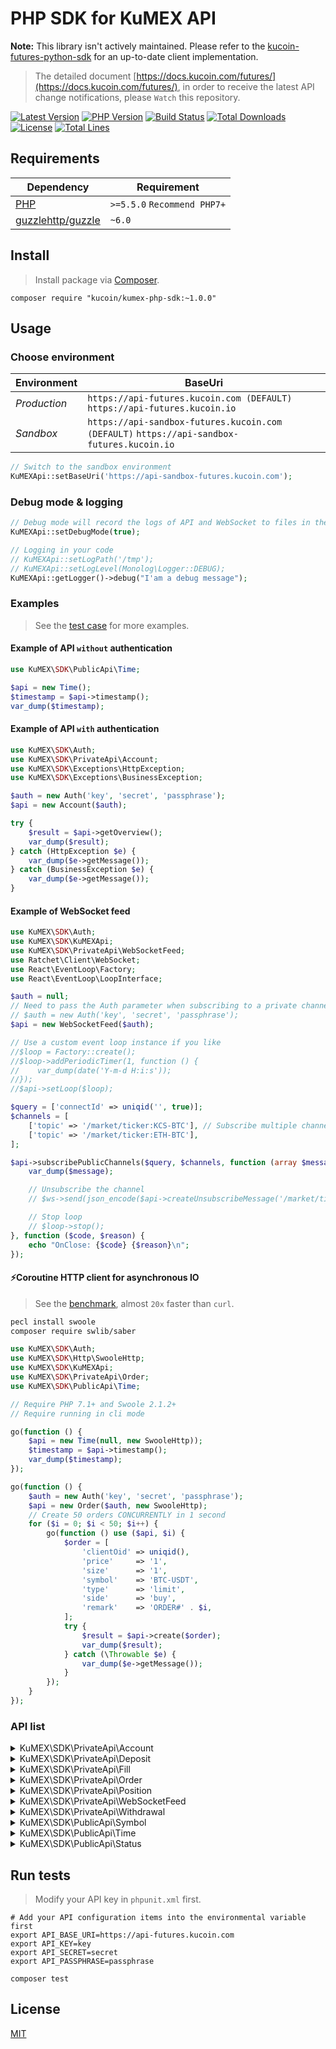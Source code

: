 # PHP SDK for KuMEX API

**Note:** This library isn't actively maintained. Please refer to the [kucoin-futures-python-sdk](https://github.com/Kucoin/kucoin-futures-python-sdk) for an up-to-date client implementation.

> The detailed document [https://docs.kucoin.com/futures/](https://docs.kucoin.com/futures/), in order to receive the latest API change notifications, please `Watch` this repository.

[![Latest Version](https://img.shields.io/github/release/Kucoin/kumex-php-sdk.svg)](https://github.com/Kucoin/kumex-php-sdk/releases)
[![PHP Version](https://img.shields.io/packagist/php-v/Kucoin/kumex-php-sdk.svg?color=green)](https://secure.php.net)
[![Build Status](https://travis-ci.org/Kucoin/kumex-php-sdk.svg?branch=master)](https://travis-ci.org/Kucoin/kumex-php-sdk)
[![Total Downloads](https://poser.pugx.org/Kucoin/kumex-php-sdk/downloads)](https://packagist.org/packages/Kucoin/kumex-php-sdk)
[![License](https://poser.pugx.org/Kucoin/kumex-php-sdk/license)](LICENSE)
[![Total Lines](https://tokei.rs/b1/github/Kucoin/kumex-php-sdk)](https://github.com/Kucoin/kumex-php-sdk)

## Requirements

| Dependency | Requirement |
| -------- | -------- |
| [PHP](https://secure.php.net/manual/en/install.php) | `>=5.5.0` `Recommend PHP7+` |
| [guzzlehttp/guzzle](https://github.com/guzzle/guzzle) | `~6.0` |

## Install
> Install package via [Composer](https://getcomposer.org/).

```shell
composer require "kucoin/kumex-php-sdk:~1.0.0"
```

## Usage

### Choose environment

| Environment | BaseUri |
|    -------- | -------- |
| *Production* | `https://api-futures.kucoin.com (DEFAULT)` `https://api-futures.kucoin.io` |
| *Sandbox* | `https://api-sandbox-futures.kucoin.com (DEFAULT)` `https://api-sandbox-futures.kucoin.io` |

```php
// Switch to the sandbox environment
KuMEXApi::setBaseUri('https://api-sandbox-futures.kucoin.com');
```

### Debug mode & logging

```php
// Debug mode will record the logs of API and WebSocket to files in the directory "KuMEXApi::getLogPath()" according to the minimum log level "KuMEXApi::getLogLevel()".
KuMEXApi::setDebugMode(true);

// Logging in your code
// KuMEXApi::setLogPath('/tmp');
// KuMEXApi::setLogLevel(Monolog\Logger::DEBUG);
KuMEXApi::getLogger()->debug("I'am a debug message");
```

### Examples
> See the [test case](tests) for more examples.

#### Example of API `without` authentication

```php
use KuMEX\SDK\PublicApi\Time;

$api = new Time();
$timestamp = $api->timestamp();
var_dump($timestamp);
```

#### Example of API `with` authentication

```php
use KuMEX\SDK\Auth;
use KuMEX\SDK\PrivateApi\Account;
use KuMEX\SDK\Exceptions\HttpException;
use KuMEX\SDK\Exceptions\BusinessException;

$auth = new Auth('key', 'secret', 'passphrase');
$api = new Account($auth);

try {
    $result = $api->getOverview();
    var_dump($result);
} catch (HttpException $e) {
    var_dump($e->getMessage());
} catch (BusinessException $e) {
    var_dump($e->getMessage());
}
```

#### Example of WebSocket feed

```php
use KuMEX\SDK\Auth;
use KuMEX\SDK\KuMEXApi;
use KuMEX\SDK\PrivateApi\WebSocketFeed;
use Ratchet\Client\WebSocket;
use React\EventLoop\Factory;
use React\EventLoop\LoopInterface;

$auth = null;
// Need to pass the Auth parameter when subscribing to a private channel($api->subscribePrivateChannel()).
// $auth = new Auth('key', 'secret', 'passphrase');
$api = new WebSocketFeed($auth);

// Use a custom event loop instance if you like
//$loop = Factory::create();
//$loop->addPeriodicTimer(1, function () {
//    var_dump(date('Y-m-d H:i:s'));
//});
//$api->setLoop($loop);

$query = ['connectId' => uniqid('', true)];
$channels = [
    ['topic' => '/market/ticker:KCS-BTC'], // Subscribe multiple channels
    ['topic' => '/market/ticker:ETH-BTC'],
];

$api->subscribePublicChannels($query, $channels, function (array $message, WebSocket $ws, LoopInterface $loop) use ($api) {
    var_dump($message);

    // Unsubscribe the channel
    // $ws->send(json_encode($api->createUnsubscribeMessage('/market/ticker:ETH-BTC')));

    // Stop loop
    // $loop->stop();
}, function ($code, $reason) {
    echo "OnClose: {$code} {$reason}\n";
});
```

#### ⚡️Coroutine HTTP client for asynchronous IO
> See the [benchmark](examples/BenchmarkCoroutine.php), almost `20x` faster than `curl`.

```bash
pecl install swoole
composer require swlib/saber
```

```php
use KuMEX\SDK\Auth;
use KuMEX\SDK\Http\SwooleHttp;
use KuMEX\SDK\KuMEXApi;
use KuMEX\SDK\PrivateApi\Order;
use KuMEX\SDK\PublicApi\Time;

// Require PHP 7.1+ and Swoole 2.1.2+
// Require running in cli mode

go(function () {
    $api = new Time(null, new SwooleHttp));
    $timestamp = $api->timestamp();
    var_dump($timestamp);
});

go(function () {
    $auth = new Auth('key', 'secret', 'passphrase');
    $api = new Order($auth, new SwooleHttp);
    // Create 50 orders CONCURRENTLY in 1 second
    for ($i = 0; $i < 50; $i++) {
        go(function () use ($api, $i) {
            $order = [
                'clientOid' => uniqid(),
                'price'     => '1',
                'size'      => '1',
                'symbol'    => 'BTC-USDT',
                'type'      => 'limit',
                'side'      => 'buy',
                'remark'    => 'ORDER#' . $i,
            ];
            try {
                $result = $api->create($order);
                var_dump($result);
            } catch (\Throwable $e) {
                var_dump($e->getMessage());
            }
        });
    }
});
```

### API list

<details>
<summary>KuMEX\SDK\PrivateApi\Account</summary>

| API | Authentication | Description |
| -------- | -------- | -------- |
| KuMEX\SDK\PrivateApi\Account::getOverview() | YES | https://docs.kucoin.com/futures/#account |
| KuMEX\SDK\PrivateApi\Account::getTransactionHistory() | YES | https://docs.kucoin.com/futures/#get-transaction-history |
| KuMEX\SDK\PrivateApi\Account::transferIn() | YES | https://docs.kucoin.com/futures/#transfer-funds-from-kucoin-main-account-to-kumex-account |
| KuMEX\SDK\PrivateApi\Account::transferOut() | YES | https://docs.kucoin.com/futures/#transfer-funds-from-kumex-account-to-kucoin-main-account |
| KuMEX\SDK\PrivateApi\Account::transferOutV2() | YES | https://docs.kucoin.com/futures/#transfer-funds-from-kumex-account-to-kucoin-main-account |
| KuMEX\SDK\PrivateApi\Account::cancelTransferOut() | YES | https://docs.kucoin.com/futures/#cancel-transfer-out-request |
| KuMEX\SDK\PrivateApi\Account::getTransferList() | YES | https://docs.kucoin.com/futures/#get-transfer-out-request-records |
</details>

<details>
<summary>KuMEX\SDK\PrivateApi\Deposit</summary>

| API | Authentication | Description |
| -------- | -------- | -------- |
| KuMEX\SDK\PrivateApi\Deposit::getAddress() | YES | https://docs.kucoin.com/futures/#get-deposit-address |
| KuMEX\SDK\PrivateApi\Deposit::getDeposits() | YES | https://docs.kucoin.com/futures/#get-deposit-list |

</details>

<details>
<summary>KuMEX\SDK\PrivateApi\Fill</summary>

| API | Authentication | Description |
| -------- | -------- | -------- |
| KuMEX\SDK\PrivateApi\Fill::getFills() | YES | https://docs.kucoin.com/futures/#get-fills |
| KuMEX\SDK\PrivateApi\Fill::getRecentList() | YES | https://docs.kucoin.com/futures/#recent-fills |
</details>

<details>
<summary>KuMEX\SDK\PrivateApi\Order</summary>

| API | Authentication | Description |
| -------- | -------- | -------- |
| KuMEX\SDK\PrivateApi\Order::create() | YES | https://docs.kucoin.com/futures/#place-an-order |
| KuMEX\SDK\PrivateApi\Order::cancel() | YES | https://docs.kucoin.com/futures/#cancel-an-order |
| KuMEX\SDK\PrivateApi\Order::batchCancel() | YES | https://docs.kucoin.com/futures/#limit-order-mass-cancelation |
| KuMEX\SDK\PrivateApi\Order::stopOrders() | YES | https://docs.kucoin.com/futures/#stop-order-mass-cancelation |
| KuMEX\SDK\PrivateApi\Order::getList() | YES | https://docs.kucoin.com/futures/#get-order-list |
| KuMEX\SDK\PrivateApi\Order::getStopOrders() | YES | https://docs.kucoin.com/futures/#get-untriggered-stop-order-list |
| KuMEX\SDK\PrivateApi\Order::getRecentDoneOrders() | YES | https://docs.kucoin.com/futures/#get-list-of-orders-completed-in-24h |
| KuMEX\SDK\PrivateApi\Order::getDetail() | YES | https://docs.kucoin.com/futures/#get-details-of-a-single-order |
| KuMEX\SDK\PrivateApi\Order::getOpenOrderStatistics() | YES | https://docs.kucoin.com/futures/#active-order-value-calculation |

</details>
<details>
<summary>KuMEX\SDK\PrivateApi\Position</summary>

| API | Authentication | Description |
| -------- | -------- | -------- |
| KuMEX\SDK\PrivateApi\Position::getList() | YES | https://docs.kucoin.com/futures/#get-position-list |
| KuMEX\SDK\PrivateApi\Position::getDetail() | YES | https://docs.kucoin.com/futures/#get-position-details |
| KuMEX\SDK\PrivateApi\Position::changeAutoAppendStatus() | YES | https://docs.kucoin.com/futures/#enable-disable-of-auto-deposit-margin |
| KuMEX\SDK\PrivateApi\Position::marginAppend() | YES | https://docs.kucoin.com/futures/#add-margin-manually |
</details>

<details>
<summary>KuMEX\SDK\PrivateApi\WebSocketFeed</summary>

| API | Authentication | Description |
| -------- | -------- | -------- |
| KuMEX\SDK\PrivateApi\WebSocketFeed::getPublicServer() | NO | https://docs.kucoin.com/futures/#apply-connect-token |
| KuMEX\SDK\PrivateApi\WebSocketFeed::getPrivateServer() | YES | https://docs.kucoin.com/futures/#apply-connect-token |
| KuMEX\SDK\PrivateApi\WebSocketFeed::subscribePublicChannel() | NO | https://docs.kucoin.com/futures/#public-channels |
| KuMEX\SDK\PrivateApi\WebSocketFeed::subscribePublicChannels() | NO | https://docs.kucoin.com/futures/#public-channels |
| KuMEX\SDK\PrivateApi\WebSocketFeed::subscribePrivateChannel() | YES | https://docs.kucoin.com/futures/#private-channels |
| KuMEX\SDK\PrivateApi\WebSocketFeed::subscribePrivateChannels() | YES | https://docs.kucoin.com/futures/#private-channels |

</details>

<details>
<summary>KuMEX\SDK\PrivateApi\Withdrawal</summary>

| API | Authentication | Description |
| -------- | -------- | -------- |
| KuMEX\SDK\PrivateApi\Withdrawal::getQuotas() | YES | https://docs.kucoin.com/futures/#get-withdrawal-limit |
| KuMEX\SDK\PrivateApi\Withdrawal::getList() | YES | https://docs.kucoin.com/futures/#get-withdrawal-list |
| KuMEX\SDK\PrivateApi\Withdrawal::apply() | YES | https://docs.kucoin.com/futures/#withdraw-funds |
| KuMEX\SDK\PrivateApi\Withdrawal::cancel() | YES | https://docs.kucoin.com/futures/#cancel-withdrawal |

</details>

<details>
<summary>KuMEX\SDK\PublicApi\Symbol</summary>

| API | Authentication | Description |
| -------- | -------- | -------- |
| KuMEX\SDK\PublicApi\Symbol::getTicker() | NO | https://docs.kucoin.com/futures/#get-ticker |
| KuMEX\SDK\PublicApi\Symbol::getLevel2Snapshot() | NO | https://docs.kucoin.com/futures/#get-full-order-book-level-2 |
| KuMEX\SDK\PublicApi\Symbol::getLevel3Snapshot() | NO | https://docs.kucoin.com/futures/#get-full-order-book-level-3 |
| KuMEX\SDK\PublicApi\Symbol::getV2Level3Snapshot() | NO | https://docs.kucoin.com/futures/#get-full-order-book-level-3-v2 |
| KuMEX\SDK\PublicApi\Symbol::getLevel2Message() | NO | https://docs.kucoin.com/futures/##level-2-pulling-messages |
| KuMEX\SDK\PublicApi\Symbol::getLevel3Message() | NO | https://docs.kucoin.com/futures/##level-3-pulling-messages |
| KuMEX\SDK\PublicApi\Symbol::getTradeHistory() | NO | https://docs.kucoin.com/futures/#get-trade-histories |
| KuMEX\SDK\PublicApi\Symbol::getKLines() | NO | https://docs.kucoin.com/futures/?lang=en_US#get-k-line-data-of-contract |
| KuMEX\SDK\PublicApi\Symbol::getLevel2Depth20 | NO | https://docs.kucoin.center/futures/cn/#level-2-2 |
| KuMEX\SDK\PublicApi\Symbol::getLevel2Depth100 | NO | https://docs.kucoin.center/futures/cn/#level-2-2 |

</details>

<details>
<summary>KuMEX\SDK\PublicApi\Time</summary>

| API | Authentication | Description |
| -------- | -------- | -------- |
| KuMEX\SDK\PublicApi\Time::timestamp() | NO | https://docs.kucoin.com/futures/#server-time |

</details>

<details>
<summary>KuMEX\SDK\PublicApi\Status</summary>

| API | Authentication | Description |
| -------- | -------- | -------- |
| KuMEX\SDK\PublicApi\Status::status() | NO | https://docs.kucoin.com/futures/#get-the-service-status |

</details>

## Run tests
> Modify your API key in `phpunit.xml` first.

```shell
# Add your API configuration items into the environmental variable first
export API_BASE_URI=https://api-futures.kucoin.com
export API_KEY=key
export API_SECRET=secret
export API_PASSPHRASE=passphrase

composer test
```

## License

[MIT](LICENSE)

